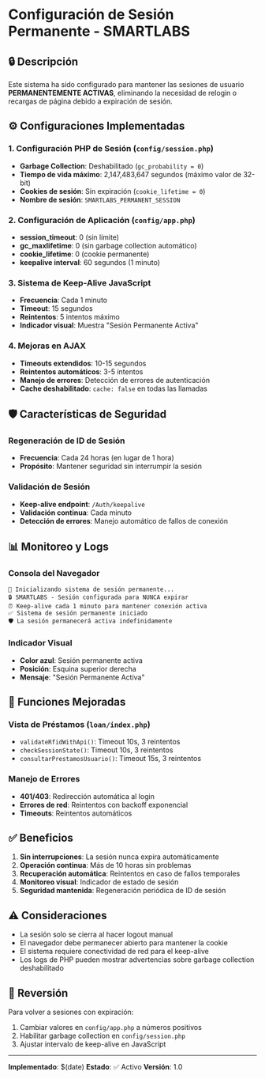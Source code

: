 # Configuración de Sesión Permanente - SMARTLABS

## 🔒 Descripción

Este sistema ha sido configurado para mantener las sesiones de usuario **PERMANENTEMENTE ACTIVAS**, eliminando la necesidad de relogin o recargas de página debido a expiración de sesión.

## ⚙️ Configuraciones Implementadas

### 1. Configuración PHP de Sesión (`config/session.php`)
- **Garbage Collection**: Deshabilitado (`gc_probability = 0`)
- **Tiempo de vida máximo**: 2,147,483,647 segundos (máximo valor de 32-bit)
- **Cookies de sesión**: Sin expiración (`cookie_lifetime = 0`)
- **Nombre de sesión**: `SMARTLABS_PERMANENT_SESSION`

### 2. Configuración de Aplicación (`config/app.php`)
- **session_timeout**: 0 (sin límite)
- **gc_maxlifetime**: 0 (sin garbage collection automático)
- **cookie_lifetime**: 0 (cookie permanente)
- **keepalive interval**: 60 segundos (1 minuto)

### 3. Sistema de Keep-Alive JavaScript
- **Frecuencia**: Cada 1 minuto
- **Timeout**: 15 segundos
- **Reintentos**: 5 intentos máximo
- **Indicador visual**: Muestra "Sesión Permanente Activa"

### 4. Mejoras en AJAX
- **Timeouts extendidos**: 10-15 segundos
- **Reintentos automáticos**: 3-5 intentos
- **Manejo de errores**: Detección de errores de autenticación
- **Cache deshabilitado**: `cache: false` en todas las llamadas

## 🛡️ Características de Seguridad

### Regeneración de ID de Sesión
- **Frecuencia**: Cada 24 horas (en lugar de 1 hora)
- **Propósito**: Mantener seguridad sin interrumpir la sesión

### Validación de Sesión
- **Keep-alive endpoint**: `/Auth/keepalive`
- **Validación continua**: Cada minuto
- **Detección de errores**: Manejo automático de fallos de conexión

## 📊 Monitoreo y Logs

### Consola del Navegador
```
🚀 Inicializando sistema de sesión permanente...
🔒 SMARTLABS - Sesión configurada para NUNCA expirar
⏰ Keep-alive cada 1 minuto para mantener conexión activa
✅ Sistema de sesión permanente iniciado
🛡️ La sesión permanecerá activa indefinidamente
```

### Indicador Visual
- **Color azul**: Sesión permanente activa
- **Posición**: Esquina superior derecha
- **Mensaje**: "Sesión Permanente Activa"

## 🔧 Funciones Mejoradas

### Vista de Préstamos (`loan/index.php`)
- `validateRfidWithApi()`: Timeout 10s, 3 reintentos
- `checkSessionState()`: Timeout 10s, 3 reintentos
- `consultarPrestamosUsuario()`: Timeout 15s, 3 reintentos

### Manejo de Errores
- **401/403**: Redirección automática al login
- **Errores de red**: Reintentos con backoff exponencial
- **Timeouts**: Reintentos automáticos

## ✅ Beneficios

1. **Sin interrupciones**: La sesión nunca expira automáticamente
2. **Operación continua**: Más de 10 horas sin problemas
3. **Recuperación automática**: Reintentos en caso de fallos temporales
4. **Monitoreo visual**: Indicador de estado de sesión
5. **Seguridad mantenida**: Regeneración periódica de ID de sesión

## ⚠️ Consideraciones

- La sesión solo se cierra al hacer logout manual
- El navegador debe permanecer abierto para mantener la cookie
- El sistema requiere conectividad de red para el keep-alive
- Los logs de PHP pueden mostrar advertencias sobre garbage collection deshabilitado

## 🔄 Reversión

Para volver a sesiones con expiración:
1. Cambiar valores en `config/app.php` a números positivos
2. Habilitar garbage collection en `config/session.php`
3. Ajustar intervalo de keep-alive en JavaScript

---

**Implementado**: $(date)
**Estado**: ✅ Activo
**Versión**: 1.0